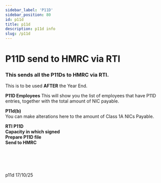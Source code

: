 ```yaml
---
sidebar_label: 'P11D'
sidebar_position: 80
id: p11d
title: p11d
description: p11d info
slug: /p11d
---
```


# P11D send to HMRC via RTI

### This sends all the P11Ds to HMRC via RTI.

This is to be used **AFTER** the Year End.


**P11D Employees**  This will show you the list of employees that have P11D entries, together with the total amount of NIC payable.

**P11d(b)**  
You can make alterations here to the amount of Class 1A NICs Payable.

**RTI P11D**  
  **Capacity in which signed**  
  **Prepare P11D file**  
  **Send to HMRC**  
<br/>
<br/>
<br/>
<br/>
<br/>
p11d 17/10/25
